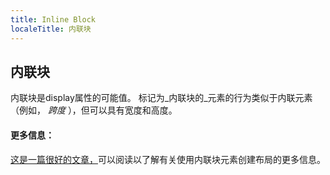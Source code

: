 ```yaml
---
title: Inline Block
localeTitle: 内联块
---
```

## 内联块

内联块是display属性的可能值。 标记为_内联块的_元素的行为类似于内联元素（例如， _跨度_ ），但可以具有宽度和高度。

#### 更多信息：

[这是一篇很好的文章，](https://css-tricks.com/almanac/properties/d/display/#inline-block)可以阅读以了解有关使用内联块元素创建布局的更多信息。